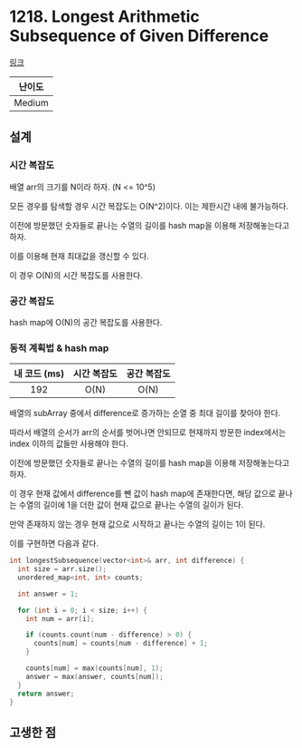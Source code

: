 # 1218. Longest Arithmetic Subsequence of Given Difference

[링크](https://leetcode.com/problems/longest-arithmetic-subsequence-of-given-difference/description/)

| 난이도 |
| :----: |
| Medium |

## 설계

### 시간 복잡도

배열 arr의 크기를 N이라 하자. (N <= 10^5)

모든 경우를 탐색할 경우 시간 복잡도는 O(N^2)이다. 이는 제한시간 내에 불가능하다.

이전에 방문했던 숫자들로 끝나는 수열의 길이를 hash map을 이용해 저장해놓는다고 하자.

이를 이용해 현재 최대값을 갱신할 수 있다.

이 경우 O(N)의 시간 복잡도를 사용한다.

### 공간 복잡도

hash map에 O(N)의 공간 복잡도를 사용한다.

### 동적 계획법 & hash map

| 내 코드 (ms) | 시간 복잡도 | 공간 복잡도 |
| :----------: | :---------: | :---------: |
|     192      |    O(N)     |    O(N)     |

배열의 subArray 중에서 difference로 증가하는 순열 중 최대 길이를 찾아야 한다.

따라서 배열의 순서가 arr의 순서를 벗어나면 안되므로 현재까지 방문한 index에서는 index 이하의 값들만 사용해야 한다.

이전에 방문했던 숫자들로 끝나는 수열의 길이를 hash map을 이용해 저장해놓는다고 하자.

이 경우 현재 값에서 difference를 뺀 값이 hash map에 존재한다면, 해당 값으로 끝나는 수열의 길이에 1을 더한 값이 현재 값으로 끝나는 수열의 길이가 된다.

만약 존재하지 않는 경우 현재 값으로 시작하고 끝나는 수열의 길이는 1이 된다.

이를 구현하면 다음과 같다.

```cpp
int longestSubsequence(vector<int>& arr, int difference) {
  int size = arr.size();
  unordered_map<int, int> counts;

  int answer = 1;

  for (int i = 0; i < size; i++) {
    int num = arr[i];

    if (counts.count(num - difference) > 0) {
      counts[num] = counts[num - difference] + 1;
    }

    counts[num] = max(counts[num], 1);
    answer = max(answer, counts[num]);
  }
  return answer;
}
```

## 고생한 점
